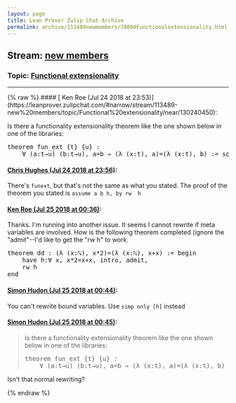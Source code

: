 ```yaml
---
layout: page
title: Lean Prover Zulip Chat Archive 
permalink: archive/113489newmembers/78004Functionalextensionality.html
---
```


## Stream: [new members](https://leanprover-community.github.io/archive/113489newmembers/index.html)
### Topic: [Functional extensionality](https://leanprover-community.github.io/archive/113489newmembers/78004Functionalextensionality.html)

---

<base href="https://leanprover.zulipchat.com">
{% raw %}
#### [ Ken Roe (Jul 24 2018 at 23:53)](https://leanprover.zulipchat.com/#narrow/stream/113489-new%20members/topic/Functional%20extensionality/near/130240450):
<p>Is there a functionality extensionality theorem like the one shown below in one of the libraries:</p>
<div class="codehilite"><pre><span></span><span class="kn">theorem</span> <span class="n">fun_ext</span> <span class="o">{</span><span class="n">t</span><span class="o">}</span> <span class="o">{</span><span class="n">u</span><span class="o">}</span> <span class="o">:</span>
    <span class="bp">∀</span> <span class="o">(</span><span class="n">a</span><span class="o">:</span><span class="n">t</span><span class="bp">→</span><span class="n">u</span><span class="o">)</span> <span class="o">(</span><span class="n">b</span><span class="o">:</span><span class="n">t</span><span class="bp">→</span><span class="n">u</span><span class="o">),</span> <span class="n">a</span><span class="bp">=</span><span class="n">b</span> <span class="bp">→</span> <span class="o">(</span><span class="bp">λ</span> <span class="o">(</span><span class="n">x</span><span class="o">:</span><span class="n">t</span><span class="o">),</span> <span class="n">a</span><span class="o">)</span><span class="bp">=</span><span class="o">(</span><span class="bp">λ</span> <span class="o">(</span><span class="n">x</span><span class="o">:</span><span class="n">t</span><span class="o">),</span> <span class="n">b</span><span class="o">)</span> <span class="o">:=</span> <span class="n">sorry</span><span class="bp">.</span>
</pre></div>

#### [ Chris Hughes (Jul 24 2018 at 23:56)](https://leanprover.zulipchat.com/#narrow/stream/113489-new%20members/topic/Functional%20extensionality/near/130240630):
<p>There's <code>funext</code>, but that's not the same as what you stated. The proof of the theorem you stated is <code>assume a b h, by rw  h</code></p>

#### [ Ken Roe (Jul 25 2018 at 00:36)](https://leanprover.zulipchat.com/#narrow/stream/113489-new%20members/topic/Functional%20extensionality/near/130242691):
<p>Thanks.  I'm running into another issue.  It seems I cannot rewrite if meta variables are involved.  How is the following theorem completed (ignore the "admit"--I'd like to get the "rw h" to work.</p>
<div class="codehilite"><pre><span></span><span class="kn">theorem</span> <span class="n">dd</span> <span class="o">:</span> <span class="o">(</span><span class="bp">λ</span> <span class="o">(</span><span class="n">x</span><span class="o">:</span><span class="bp">ℕ</span><span class="o">),</span> <span class="n">x</span><span class="bp">*</span><span class="mi">2</span><span class="o">)</span><span class="bp">=</span><span class="o">(</span><span class="bp">λ</span> <span class="o">(</span><span class="n">x</span><span class="o">:</span><span class="bp">ℕ</span><span class="o">),</span> <span class="n">x</span><span class="bp">+</span><span class="n">x</span><span class="o">)</span> <span class="o">:=</span> <span class="k">begin</span>
    <span class="k">have</span> <span class="n">h</span><span class="o">:</span><span class="bp">∀</span> <span class="n">x</span><span class="o">,</span> <span class="n">x</span><span class="bp">*</span><span class="mi">2</span><span class="bp">=</span><span class="n">x</span><span class="bp">+</span><span class="n">x</span><span class="o">,</span> <span class="n">intro</span><span class="o">,</span> <span class="n">admit</span><span class="o">,</span>
    <span class="n">rw</span> <span class="n">h</span>
<span class="kn">end</span>
</pre></div>

#### [ Simon Hudon (Jul 25 2018 at 00:44)](https://leanprover.zulipchat.com/#narrow/stream/113489-new%20members/topic/Functional%20extensionality/near/130242967):
<p>You can't rewrite bound variables. Use <code>simp only [h]</code> instead</p>

#### [ Simon Hudon (Jul 25 2018 at 00:45)](https://leanprover.zulipchat.com/#narrow/stream/113489-new%20members/topic/Functional%20extensionality/near/130243044):
<blockquote>
<p>Is there a functionality extensionality theorem like the one shown below in one of the libraries:</p>
<div class="codehilite"><pre><span></span><span class="kn">theorem</span> <span class="n">fun_ext</span> <span class="o">{</span><span class="n">t</span><span class="o">}</span> <span class="o">{</span><span class="n">u</span><span class="o">}</span> <span class="o">:</span>
    <span class="bp">∀</span> <span class="o">(</span><span class="n">a</span><span class="o">:</span><span class="n">t</span><span class="bp">→</span><span class="n">u</span><span class="o">)</span> <span class="o">(</span><span class="n">b</span><span class="o">:</span><span class="n">t</span><span class="bp">→</span><span class="n">u</span><span class="o">),</span> <span class="n">a</span><span class="bp">=</span><span class="n">b</span> <span class="bp">→</span> <span class="o">(</span><span class="bp">λ</span> <span class="o">(</span><span class="n">x</span><span class="o">:</span><span class="n">t</span><span class="o">),</span> <span class="n">a</span><span class="o">)</span><span class="bp">=</span><span class="o">(</span><span class="bp">λ</span> <span class="o">(</span><span class="n">x</span><span class="o">:</span><span class="n">t</span><span class="o">),</span> <span class="n">b</span><span class="o">)</span> <span class="o">:=</span> <span class="n">sorry</span>
</pre></div>


</blockquote>
<p>Isn't that normal rewriting?</p>


{% endraw %}
